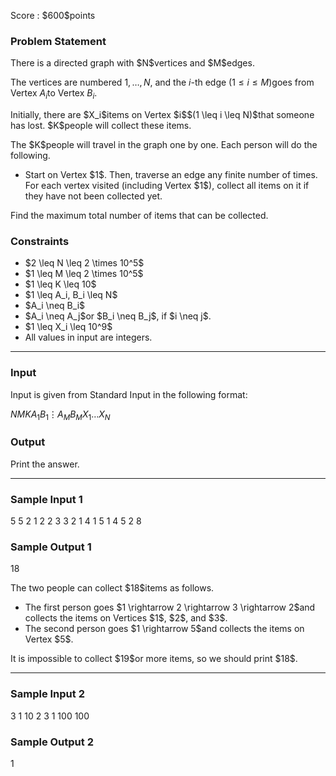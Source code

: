 
<div>

<span>

<span>

<p>
Score : $600$points
</p>

<div>

<section>

### **Problem Statement**

<p>
There is a directed graph with $N$vertices and $M$edges.

The vertices are numbered $1, \dots, N$, and the $i$-th edge $(1 \leq i \leq M)$goes from Vertex $A_i$to Vertex $B_i$.
</p>

<p>
Initially, there are $X_i$items on Vertex $i$$(1 \leq i \leq N)$that someone has lost. $K$people will collect these items.
</p>

<p>
The $K$people will travel in the graph one by one. Each person will do the following.
</p>

<ul>

<li>
Start on Vertex $1$. Then, traverse an edge any finite number of times. For each vertex visited (including Vertex $1$), collect all items on it if they have not been collected yet.
</li>

</ul>

<p>
Find the maximum total number of items that can be collected.
</p>

</section>

</div>

<div>

<section>

### **Constraints**

<ul>

<li>
$2 \leq N \leq 2 \times 10^5$
</li>

<li>
$1 \leq M \leq 2 \times 10^5$
</li>

<li>
$1 \leq K \leq 10$
</li>

<li>
$1 \leq A_i, B_i \leq N$
</li>

<li>
$A_i \neq B_i$
</li>

<li>
$A_i \neq A_j$or $B_i \neq B_j$, if $i \neq j$.
</li>

<li>
$1 \leq X_i \leq 10^9$
</li>

<li>
All values in input are integers.
</li>

</ul>

</section>

</div>

---

<div>

<div>

<section>

### **Input**

<p>
Input is given from Standard Input in the following format:
</p>

<div>

$N$$M$$K$$A_1$$B_1$$\vdots$$A_M$$B_M$$X_1$$\ldots$$X_N$
</div>

</section>

</div>

<div>

<section>

### **Output**

<p>
Print the answer.
</p>

</section>

</div>

</div>

---

<div>

<section>

### **Sample Input 1**

<div>

5 5 2
1 2
2 3
3 2
1 4
1 5
1 4 5 2 8

</div>

</section>

</div>

<div>

<section>

### **Sample Output 1**

<div>

18

</div>

<p>
The two people can collect $18$items as follows.
</p>

<ul>

<li>
The first person goes $1 \rightarrow 2 \rightarrow 3 \rightarrow 2$and collects the items on Vertices $1$, $2$, and $3$.
</li>

<li>
The second person goes $1 \rightarrow 5$and collects the items on Vertex $5$.
</li>

</ul>

<p>
It is impossible to collect $19$or more items, so we should print $18$.
</p>

</section>

</div>

---

<div>

<section>

### **Sample Input 2**

<div>

3 1 10
2 3
1 100 100

</div>

</section>

</div>

<div>

<section>

### **Sample Output 2**

<div>

1

</div>

</section>

</div>

</span>

</span>

</div>
